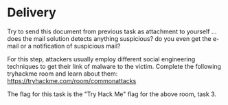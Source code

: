 # Delivery

Try to send this document from previous task as attachment to yourself ... does the mail solution detects anything suspicious? do you even get the e-mail or a notification of suspicious mail?

For this step, attackers usually employ different social engineering techniques to get their link of malware to the victim. Complete the following tryhackme room and learn about them: https://tryhackme.com/room/commonattacks 

The flag for this task is the "Try Hack Me" flag for the above room, task 3.